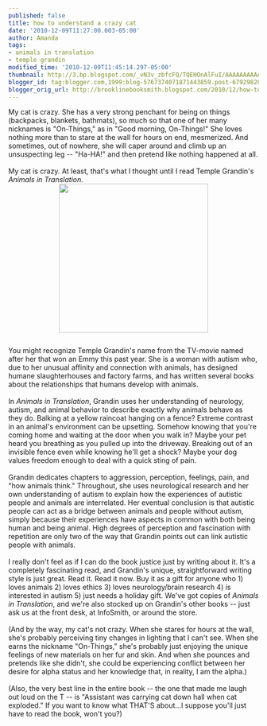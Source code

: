 ```yaml
---
published: false
title: how to understand a crazy cat
date: '2010-12-09T11:27:00.003-05:00'
author: Amanda
tags:
- animals in translation
- temple grandin
modified_time: '2010-12-09T11:45:14.297-05:00'
thumbnail: http://3.bp.blogspot.com/_vN3v_zbfcFQ/TQEHOnAlFuI/AAAAAAAAAA4/PxOZJFM0zuI/s72-c/41YtOmq5d2L._SL500_AA300_.jpg
blogger_id: tag:blogger.com,1999:blog-5767374071871443859.post-6792982028108316037
blogger_orig_url: http://brooklinebooksmith.blogspot.com/2010/12/how-to-understand-crazy-cat.html
---
```


My cat is crazy. She has a very strong penchant for being on things (backpacks, blankets, bathmats), so much so that one of her many nicknames is "On-Things," as in "Good morning, On-Things!" She loves nothing more than to stare at the wall for hours on end, mesmerized. And sometimes, out of nowhere, she will caper around and climb up an unsuspecting leg -- "Ha-HA!" and then pretend like nothing happened at all.<br /><br />My cat is crazy. At least, that's what I thought until I read Temple Grandin's <span style="font-style: italic;">Animals in Translation.</span><br /><a onblur="try {parent.deselectBloggerImageGracefully();} catch(e) {}" href="http://3.bp.blogspot.com/_vN3v_zbfcFQ/TQEHOnAlFuI/AAAAAAAAAA4/PxOZJFM0zuI/s1600/41YtOmq5d2L._SL500_AA300_.jpg"><img style="margin: 0px auto 10px; display: block; text-align: center; cursor: pointer; width: 300px; height: 300px;" src="http://3.bp.blogspot.com/_vN3v_zbfcFQ/TQEHOnAlFuI/AAAAAAAAAA4/PxOZJFM0zuI/s320/41YtOmq5d2L._SL500_AA300_.jpg" alt="" id="BLOGGER_PHOTO_ID_5548724163468138210" border="0" /></a><br />You might recognize Temple Grandin's name from the TV-movie named after her that won an Emmy this past year. She is a woman with autism who, due to her unusual affinity and connection with animals, has designed humane slaughterhouses and factory farms, and has written several books about the relationships that humans develop with animals.<br /><br />In <span style="font-style: italic;">Animals in Translation</span>, Grandin uses her understanding of neurology, autism, and animal behavior to describe exactly why animals behave as they do. Balking at a yellow raincoat hanging on a fence? Extreme contrast in an animal's environment can be upsetting. Somehow knowing that you're coming home and waiting at the door when you walk in? Maybe your pet heard you breathing as you pulled up into the driveway. Breaking out of an invisible fence even while knowing he'll get a shock? Maybe your dog values freedom enough to deal with a quick sting of pain.<br /><br />Grandin dedicates chapters to aggression, perception, feelings, pain, and "how animals think." Throughout, she uses neurological research and her own understanding of autism to explain how the experiences of autistic people and animals are interrelated. Her eventual conclusion is that autistic people can act as a bridge between animals and people without autism, simply because their experiences have aspects in common with both being human and being animal. High degrees of perception and fascination with repetition are only two of the way that Grandin points out can link autistic people with animals.<br /><br />I really don't feel as if I can do the book justice just by writing about it. It's a completely fascinating read, and Grandin's unique, straightforward writing style is just great. Read it. Read it now. Buy it as a gift for anyone who 1) loves animals 2) loves ethics 3) loves neurology/brain research 4) is interested in autism 5) just needs a holiday gift. We've got copies of <span style="font-style: italic;">Animals in Translation</span>, and we're also stocked up on Grandin's other books -- just ask us at the front desk, at InfoSmith, or around the store.<br /><br />(And by the way, my cat's not crazy. When she stares for hours at the wall, she's probably perceiving tiny changes in lighting that I can't see. When she earns the nickname "On-Things," she's probably just enjoying the unique feelings of new materials on her fur and skin. And when she pounces and pretends like she didn't, she could be experiencing conflict between her desire for alpha status and her knowledge that, in reality, I am the alpha.)<br /><br />(Also, the very best line in the entire book -- the one that made me laugh out loud on the T -- is "Assistant was carrying cat down hall when cat exploded." If you want to know what THAT'S about...I suppose you'll just have to read the book, won't you?)